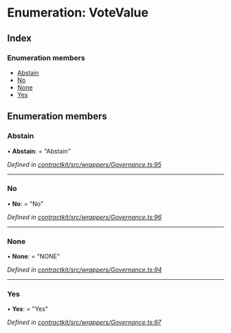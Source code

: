 # Enumeration: VoteValue

## Index

### Enumeration members

* [Abstain](_contractkit_src_wrappers_governance_.votevalue.md#abstain)
* [No](_contractkit_src_wrappers_governance_.votevalue.md#no)
* [None](_contractkit_src_wrappers_governance_.votevalue.md#none)
* [Yes](_contractkit_src_wrappers_governance_.votevalue.md#yes)

## Enumeration members

###  Abstain

• **Abstain**: = "Abstain"

*Defined in [contractkit/src/wrappers/Governance.ts:95](https://github.com/celo-org/celo-monorepo/blob/master/packages/contractkit/src/wrappers/Governance.ts#L95)*

___

###  No

• **No**: = "No"

*Defined in [contractkit/src/wrappers/Governance.ts:96](https://github.com/celo-org/celo-monorepo/blob/master/packages/contractkit/src/wrappers/Governance.ts#L96)*

___

###  None

• **None**: = "NONE"

*Defined in [contractkit/src/wrappers/Governance.ts:94](https://github.com/celo-org/celo-monorepo/blob/master/packages/contractkit/src/wrappers/Governance.ts#L94)*

___

###  Yes

• **Yes**: = "Yes"

*Defined in [contractkit/src/wrappers/Governance.ts:97](https://github.com/celo-org/celo-monorepo/blob/master/packages/contractkit/src/wrappers/Governance.ts#L97)*
